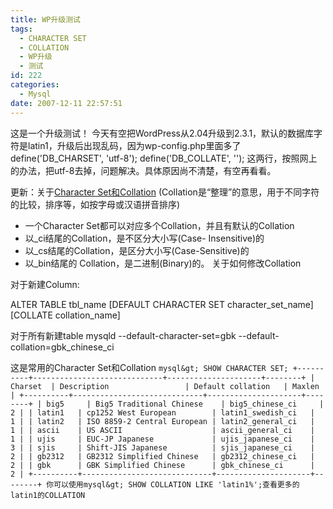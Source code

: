 ```yaml
---
title: WP升级测试
tags:
  - CHARACTER SET
  - COLLATION
  - WP升级
  - 测试
id: 222
categories:
  - Mysql
date: 2007-12-11 22:57:51
---
```


这是一个升级测试！
今天有空把WordPress从2.04升级到2.3.1，默认的数据库字符是latin1，升级后出现乱码，因为wp-config.php里面多了
define('DB_CHARSET', 'utf-8');
define('DB_COLLATE', '');
这两行，按照网上的办法，把utf-8去掉，问题解决。具体原因尚不清楚，有空再看看。

更新：关于[Character Set和Collation](http://dev.mysql.com/doc/refman/5.1/zh/charset.html) (Collation是“整理”的意思，用于不同字符的比较，排序等，如按字母或汉语拼音排序)

*   一个Character Set都可以对应多个Collation，并且有默认的Collation
*   以_ci结尾的Collation，是不区分大小写(Case- Insensitive)的
*   以_cs结尾的Collation，是区分大小写(Case-Sensitive)的
*   以_bin结尾的 Collation，是二进制(Binary)的。
关于如何修改Collation

对于新建Column:

ALTER TABLE tbl_name
[DEFAULT CHARACTER SET character_set_name] [COLLATE collation_name]

对于所有新建table
mysqld --default-character-set=gbk --default-collation=gbk_chinese_ci

这是常用的Character Set和Collation
`mysql&gt; SHOW CHARACTER SET;
+----------+-----------------------------+---------------------+--------+
| Charset  | Description                 | Default collation   | Maxlen |
+----------+-----------------------------+---------------------+--------+
| big5     | Big5 Traditional Chinese    | big5_chinese_ci     |      2 |
| latin1   | cp1252 West European        | latin1_swedish_ci   |      1 |
| latin2   | ISO 8859-2 Central European | latin2_general_ci   |      1 |
| ascii    | US ASCII                    | ascii_general_ci    |      1 |
| ujis     | EUC-JP Japanese             | ujis_japanese_ci    |      3 |
| sjis     | Shift-JIS Japanese          | sjis_japanese_ci    |      2 |
| gb2312   | GB2312 Simplified Chinese   | gb2312_chinese_ci   |      2 |
| gbk      | GBK Simplified Chinese      | gbk_chinese_ci      |      2 |
+----------+-----------------------------+---------------------+--------+
你可以使用mysql&gt; SHOW COLLATION LIKE 'latin1%';查看更多的latin1的COLLATION`